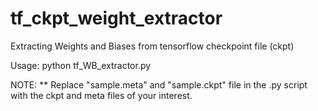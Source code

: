 # tf_ckpt_weight_extractor
Extracting Weights and Biases from tensorflow checkpoint file (ckpt)

Usage:
  python tf_WB_extractor.py 
 
 NOTE: ** Replace "sample.meta" and "sample.ckpt" file in the .py script with the ckpt and meta files of your interest.
